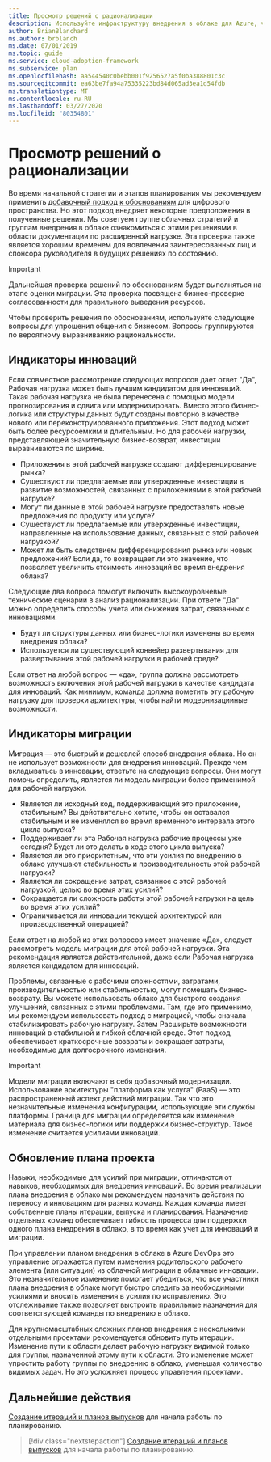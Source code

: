 ```yaml
---
title: Просмотр решений о рационализации
description: Используйте инфраструктуру внедрения в облаке для Azure, чтобы узнать, как оценить решения по рациональному обучению и подготовиться к обсуждению бизнес-процесса.
author: BrianBlanchard
ms.author: brblanch
ms.date: 07/01/2019
ms.topic: guide
ms.service: cloud-adoption-framework
ms.subservice: plan
ms.openlocfilehash: aa544540c0bebb001f9256527a5f0ba388801c3c
ms.sourcegitcommit: ea63be7fa94a75335223bd84d065ad3ea1d54fdb
ms.translationtype: MT
ms.contentlocale: ru-RU
ms.lasthandoff: 03/27/2020
ms.locfileid: "80354801"
---
```

# <a name="review-rationalization-decisions"></a>Просмотр решений о рационализации

Во время начальной стратегии и этапов планирования мы рекомендуем применить [добавочный подход к обоснованиям](../digital-estate/rationalize.md#incremental-rationalization) для цифрового пространства. Но этот подход внедряет некоторые предположения в полученные решения. Мы советуем группе облачных стратегий и группам внедрения в облаке ознакомиться с этими решениями в области документации по расширенной нагрузке. Эта проверка также является хорошим временем для вовлечения заинтересованных лиц и спонсора руководителя в будущих решениях по состоянию.

> [!IMPORTANT]
> Дальнейшая проверка решений по обоснованиям будет выполняться на этапе оценки миграции. Эта проверка посвящена бизнес-проверке согласованности для правильного выведения ресурсов.

Чтобы проверить решения по обоснованиям, используйте следующие вопросы для упрощения общения с бизнесом. Вопросы группируются по вероятному выравниванию рациональности.

## <a name="innovation-indicators"></a>Индикаторы инноваций

Если совместное рассмотрение следующих вопросов дает ответ "Да", Рабочая нагрузка может быть лучшим кандидатом для инноваций. Такая рабочая нагрузка не была перенесена с помощью модели прогнозирования и сдвига или модернизировать. Вместо этого бизнес-логика или структуры данных будут созданы повторно в качестве нового или переконструированного приложения. Этот подход может быть более ресурсоемким и длительным. Но для рабочей нагрузки, представляющей значительную бизнес-возврат, инвестиции выравниваются по ширине.

- Приложения в этой рабочей нагрузке создают дифференцирование рынка?
- Существуют ли предлагаемые или утвержденные инвестиции в развитие возможностей, связанных с приложениями в этой рабочей нагрузке?
- Могут ли данные в этой рабочей нагрузке предоставлять новые предложения по продукту или услуге?
- Существуют ли предлагаемые или утвержденные инвестиции, направленные на использование данных, связанных с этой рабочей нагрузкой?
- Может ли быть следствием дифференцирования рынка или новых предложений? Если да, то возвращает ли это значение, что позволяет увеличить стоимость инноваций во время внедрения облака?

Следующие два вопроса помогут включить высокоуровневые технические сценарии в анализ рационализации. При ответе "Да" можно определить способы учета или снижения затрат, связанных с инновациями.

- Будут ли структуры данных или бизнес-логики изменены во время внедрения облака?
- Используется ли существующий конвейер развертывания для развертывания этой рабочей нагрузки в рабочей среде?

Если ответ на любой вопрос — «да», группа должна рассмотреть возможность включения этой рабочей нагрузки в качестве кандидата для инноваций. Как минимум, команда должна пометить эту рабочую нагрузку для проверки архитектуры, чтобы найти модернизацииные возможности.

## <a name="migration-indicators"></a>Индикаторы миграции

Миграция — это быстрый и дешевлей способ внедрения облака. Но он не использует возможности для внедрения инноваций. Прежде чем вкладыватьсь в инновации, ответьте на следующие вопросы. Они могут помочь определить, является ли модель миграции более применимой для рабочей нагрузки.

- Является ли исходный код, поддерживающий это приложение, стабильным? Вы действительно хотите, чтобы он оставался стабильным и не изменялся во время временного интервала этого цикла выпуска?
- Поддерживает ли эта Рабочая нагрузка рабочие процессы уже сегодня? Будет ли это делать в ходе этого цикла выпуска?
- Является ли это приоритетным, что эти усилия по внедрению в облако улучшают стабильность и производительность этой рабочей нагрузки?
- Является ли сокращение затрат, связанное с этой рабочей нагрузкой, целью во время этих усилий?
- Сокращается ли сложность работы этой рабочей нагрузки на цель во время этих усилий?
- Ограничивается ли инновации текущей архитектурой или производственной операцией?

Если ответ на любой из этих вопросов имеет значение «Да», следует рассмотреть модель миграции для этой рабочей нагрузки. Эта рекомендация является действительной, даже если Рабочая нагрузка является кандидатом для инноваций.

Проблемы, связанные с рабочими сложностями, затратами, производительностью или стабильностью, могут помешать бизнес-возврату. Вы можете использовать облако для быстрого создания улучшений, связанных с этими проблемами. Там, где это применимо, мы рекомендуем использовать подход с миграцией, чтобы сначала стабилизировать рабочую нагрузку. Затем Расширьте возможности инноваций в стабильной и гибкой облачной среде. Этот подход обеспечивает краткосрочные возвраты и сокращает затраты, необходимые для долгосрочного изменения.

> [!IMPORTANT]
> Модели миграции включают в себя добавочный модернизации. Использование архитектуры "платформа как услуга" (PaaS) — это распространенный аспект действий миграции. Так что это незначительные изменения конфигурации, использующие эти службы платформы. Граница для миграции определяется как изменение материала для бизнес-логики или поддержки бизнес-структур. Такое изменение считается усилиями инноваций.

## <a name="update-the-project-plan"></a>Обновление плана проекта

Навыки, необходимые для усилий при миграции, отличаются от навыков, необходимых для внедрения инноваций. Во время реализации плана внедрения в облако мы рекомендуем назначить действия по переносу и инновациям для разных команд. Каждая команда имеет собственные планы итерации, выпуска и планирования. Назначение отдельных команд обеспечивает гибкость процесса для поддержки одного плана внедрения в облако, в то время как учет для инноваций и миграции.

При управлении планом внедрения в облаке в Azure DevOps это управление отражается путем изменения родительского рабочего элемента (или ситуации) из облачной миграции в облачные инновации. Это незначительное изменение помогает убедиться, что все участники плана внедрения в облаке могут быстро следить за необходимыми усилиями и вносить изменения в усилия по исправлению. Это отслеживание также позволяет выстроить правильные назначения для соответствующей команды по внедрению в облако.

Для крупномасштабных сложных планов внедрения с несколькими отдельными проектами рекомендуется обновить путь итерации. Изменение пути к области делает рабочую нагрузку видимой только для группы, назначенной этому пути к области. Это изменение может упростить работу группы по внедрению в облако, уменьшая количество видимых задач. Но это усложняет процесс управления проектами.

## <a name="next-steps"></a>Дальнейшие действия

[Создание итераций и планов выпусков](./iteration-paths.md) для начала работы по планированию.

> [!div class="nextstepaction"]
> [Создание итераций и планов выпусков](./iteration-paths.md) для начала работы по планированию.
